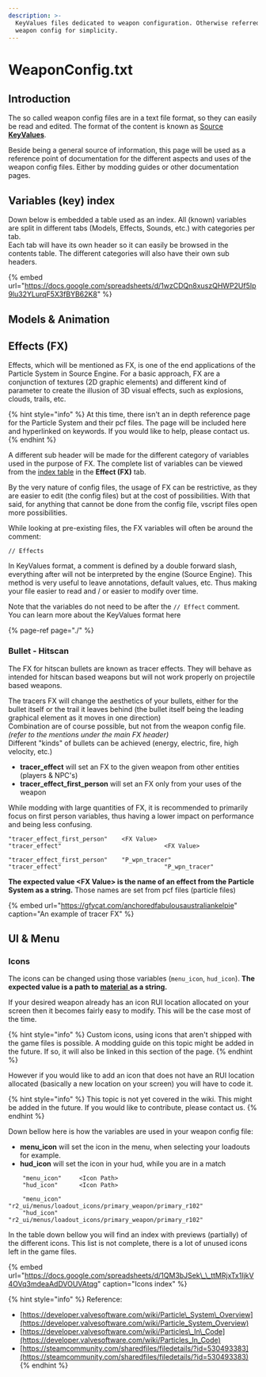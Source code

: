```yaml
---
description: >-
  KeyValues files dedicated to weapon configuration. Otherwise referred as
  weapon config for simplicity.
---
```


# WeaponConfig.txt

## Introduction

The so called weapon config files are in a text file format, so they can easily be read and edited. The format of the content is known as [Source **KeyValues**](./).

Beside being a general source of information, this page will be used as a reference point of documentation for the different aspects and uses of the weapon config files. Either by modding guides or other documentation pages.

## Variables \(key\) index

Down below is embedded a table used as an index. All \(known\) variables are split in different tabs \(Models, Effects, Sounds, etc.\) with categories per tab.  
Each tab will have its own header so it can easily be browsed in the contents table. The different categories will also have their own sub headers.

{% embed url="https://docs.google.com/spreadsheets/d/1wzCDQn8xuszQHWP2Uf5Ip9lu32YLurqF5X3fBYB62K8" %}

## Models & Animation

## Effects \(FX\)

Effects, which will be mentioned as FX, is one of the end applications of the Particle System in Source Engine. For a basic approach, FX are a conjunction of textures \(2D graphic elements\) and different kind of parameter to create the illusion of 3D visual effects, such as explosions, clouds, trails, etc.

{% hint style="info" %}
At this time, there isn't an in depth reference page for the Particle System and their pcf files. The page will be included here and hyperlinked on keywords. If you would like to help, please contact us.
{% endhint %}

A different sub header will be made for the different category of variables used in the purpose of FX. The complete list of variables can be viewed from the [index table](weaponconfig.txt.md#variables-key-index) in the **Effect \(FX\)** tab.

By the very nature of config files, the usage of FX can be restrictive, as they are easier to edit \(the config files\) but at the cost of possibilities. With that said, for anything that cannot be done from the config file, vscript files open more possibilities.

While looking at pre-existing files, the FX variables will often be around the comment:

```text
// Effects
```

In KeyValues format, a comment is defined by a double forward slash, everything after will not be interpreted by the engine \(Source Engine\). This method is very useful to leave annotations, default values, etc. Thus making your file easier to read and / or easier to modify over time.

Note that the variables do not need to be after the `// Effect` comment.  
You can learn more about the KeyValues format here

{% page-ref page="./" %}

### Bullet - Hitscan

The FX for hitscan bullets are known as tracer effects. They will behave as intended for hitscan based weapons but will not work properly on projectile based weapons.

The tracers FX will change the aesthetics of your bullets, either for the bullet itself or the trail it leaves behind \(the bullet itself being the leading graphical element as it moves in one direction\)  
Combination are of course possible, but not from the weapon config file. _\(refer to the mentions under the main FX header\)_  
Different "kinds" of bullets can be achieved \(energy, electric, fire, high velocity, etc.\)

* **tracer\_effect** will set an FX to the given weapon from other entities \(players & NPC's\)
* **tracer\_effect\_first\_person** will set an FX only from your uses of the weapon

While modding with large quantities of FX, it is recommended to primarily focus on first person variables, thus having a lower impact on performance and being less confusing.

```text
"tracer_effect_first_person"    <FX Value>
"tracer_effect"   							<FX Value>
```

```text
"tracer_effect_first_person"    "P_wpn_tracer"
"tracer_effect"   							"P_wpn_tracer"
```

**The expected value &lt;FX Value&gt; is the name of an effect from the Particle System as a string.** Those names are set from pcf files \(particle files\)

{% embed url="https://gfycat.com/anchoredfabulousaustraliankelpie" caption="An example of tracer FX" %}

## UI & Menu

### Icons

The icons can be changed using those variables \(`menu_icon`, `hud_icon`\). **The expected value is a path to** [**material** ](../../textures/valve-material-type-vmt.md)**as a string.**

If your desired weapon already has an icon RUI location allocated on your screen then it becomes fairly easy to modify. This will be the case most of the time.

{% hint style="info" %}
Custom icons, using icons that aren't shipped with the game files is possible. A modding guide on this topic might be added in the future. If so, it will also be linked in this section of the page.
{% endhint %}

However if you would like to add an icon that does not have an RUI location allocated \(basically a new location on your screen\) you will have to code it.

{% hint style="info" %}
This topic is not yet covered in the wiki. This might be added in the future. If you would like to contribute, please contact us.
{% endhint %}

Down bellow here is how the variables are used in your weapon config file:

* **menu\_icon** will set the icon in the menu, when selecting your loadouts for example.
* **hud\_icon** will set the icon in your hud, while you are in a match

```text
	"menu_icon"		<Icon Path>
	"hud_icon"		<Icon Path>
```

```text
	"menu_icon"		"r2_ui/menus/loadout_icons/primary_weapon/primary_r102"
	"hud_icon"		"r2_ui/menus/loadout_icons/primary_weapon/primary_r102"
```

In the table down bellow you will find an index with previews \(partially\) of the different icons. This list is not complete, there is a lot of unused icons left in the game files.

{% embed url="https://docs.google.com/spreadsheets/d/1QM3bJSek\_\_ttMRjxTx1IjkV4OVq3mdeaAdDVOUVAtqg" caption="Icons index" %}

{% hint style="info" %}
Reference:

* [https://developer.valvesoftware.com/wiki/Particle\_System\_Overview](https://developer.valvesoftware.com/wiki/Particle_System_Overview)
* [https://developer.valvesoftware.com/wiki/Particles\_In\_Code](https://developer.valvesoftware.com/wiki/Particles_In_Code)
* [https://steamcommunity.com/sharedfiles/filedetails/?id=530493383](https://steamcommunity.com/sharedfiles/filedetails/?id=530493383)
{% endhint %}



